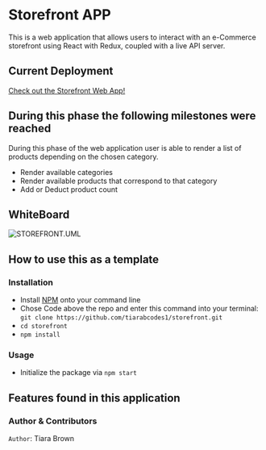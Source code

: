 # Storefront APP

This is a web application that allows users to interact with an e-Commerce storefront using React with Redux, coupled with a live API server.

## Current Deployment

[Check out the Storefront Web App!]()

## During this phase the following milestones were reached

During this phase of the web application user is able to render a list of products depending on the chosen category.

- Render available categories 
- Render available products that correspond to that category
- Add or Deduct product count

## WhiteBoard

![STOREFRONT.UML]()

## How to use this as a template

### Installation

- Install [NPM](https://www.npmjs.com/) onto your command line
- Chose Code above the repo and enter this command into your terminal:
    `git clone https://github.com/tiarabcodes1/storefront.git`
- `cd storefront`
- `npm install`

### Usage

- Initialize the package via `npm start`

## **Features found in this application**


### Author & Contributors

`Author`: Tiara Brown


